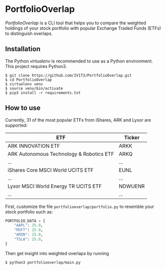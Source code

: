 # PortfolioOverlap

_PortfolioOverlap_ is a CLI tool that helps you to compare the weighted holdings of your stock portfolio with popular Exchange Traded Funds (ETFs) to distinguish overlaps.

## Installation

The Python _virtualenv_ is recommended to use as a Python environment. This project requires Python3.

```console
$ git clone https://github.com/IV1T3/PortfolioOverlap.git
$ cd PortfolioOverlap
$ virtualenv venv
$ source venv/bin/activate
$ pip3 install -r requirements.txt
```

## How to use

Currently, 31 of the most popular ETFs from iShares, ARK and Lyxor are supported:

| ETF                                      | Ticker  |
| ---------------------------------------- | ------- |
| ARK INNOVATION ETF                       | ARKK    |
| ARK Autonomous Technology & Robotics ETF | ARKQ    |
| ...                                      | ...     |
| iShares Core MSCI World UCITS ETF        | EUNL    |
| ...                                      | ...     |
| Lyxor MSCI World Energy TR UCITS ETF     | NDWUENR |
| ...                                      | ...     |

First, customize the file `portfoliooverlap/portfolio.py` to resemble your stock portfolio such as:

```python
PORTFOLIO_DATA = {
    "AAPL": 25.0,
    "MSFT": 25.0,
    "AMZN": 25.0,
    "TSLA": 25.0,
}
```

Then get insight into weighted overlaps by running

```console
$ python3 portfoliooverlap/main.py
```
